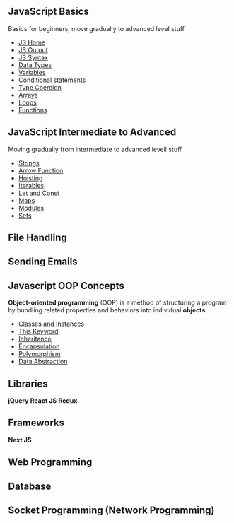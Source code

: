 
## JavaScript Basics
Basics for beginners, move gradually to advanced level stuff
* [JS Home](Basics/01_home.html)
* [JS Output](Basics/02_output.html)
* [JS Syntax](Basics/03_syntax.html)
* [Data Types](Basics/04_data_types.html)
* [Variables](Basics/05_variables.html)
* [Conditional statements](Basics/06_conditional_statements.html)
* [Type Coercion](Basics/07_type_coercion.html)
* [Arrays](Basics/08_arrays.html)
* [Loops](Basics/09_loops.html)
* [Functions](Basics/10_functions.html)
## JavaScript Intermediate to Advanced
Moving gradually from intermediate to advanced levell stuff
* [Strings](intermediate_and_advanced/JS_strings.html)
* [Arrow Function](intermediate_and_advanced/JS_arrow_function.html)
* [Hoisting](intermediate_and_advanced/JS_hoisting.html)
* [Iterables](intermediate_and_advanced/JS_iterables.html)
* [Let and Const](intermediate_and_advanced/JS_let_and_const.html)
* [Maps](intermediate_and_advanced/JS_maps.html)
* [Modules](intermediate_and_advanced/JS_modules.html)
* [Sets](intermediate_and_advanced/JS_sets.html)
## File Handling
## Sending Emails
## Javascript OOP Concepts
**Object-oriented programming** (OOP) is a method of structuring a program by bundling related properties and behaviors into individual **objects**.
* [Classes and Instances](OOP/)
* [This Keyword](OOP/02_this.html)
* [Inheritance](OOP/)
* [Encapsulation](OOP/)
* [Polymorphism](OOP/)
* [Data Abstraction](OOP/)
## Libraries
**jQuery**
**React JS**
**Redux**
## Frameworks
**Next JS**
## Web Programming
## Database
## Socket Programming (Network Programming)